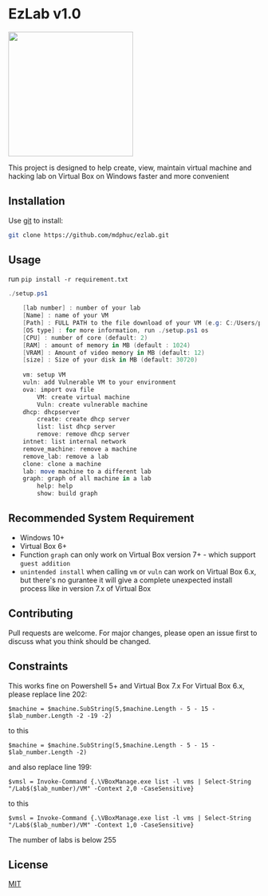 # EzLab v1.0
<img src=https://github.com/mdphuc/ezlab/assets/41264640/f062bde3-ba74-48c8-bff1-5be0387aee90 style="width:250px;height:auto">

This project is designed to help create, view, maintain virtual machine and hacking lab on Virtual Box on Windows faster and more convenient
## Installation 
Use <a href="https://git-scm.com/" target="_blank">git</a> to install:
```bash
git clone https://github.com/mdphuc/ezlab.git
```
## Usage
run ```pip install -r requirement.txt```
```powershell
./setup.ps1

    [lab number] : number of your lab
    [Name] : name of your VM
    [Path] : FULL PATH to the file download of your VM (e.g: C:/Users/path/to/your/<VM file>) (iso file)
    [OS type] : for more information, run ./setup.ps1 os
    [CPU] : number of core (default: 2)
    [RAM] : amount of memory in MB (default : 1024)
    [VRAM] : Amount of video memory in MB (default: 12) 
    [size] : Size of your disk in MB (default: 30720)
    
    vm: setup VM
    vuln: add Vulnerable VM to your environment
    ova: import ova file
        VM: create virtual machine
        Vuln: create vulnerable machine
    dhcp: dhcpserver
        create: create dhcp server
        list: list dhcp server
        remove: remove dhcp server
    intnet: list internal network
    remove_machine: remove a machine
    remove_lab: remove a lab
    clone: clone a machine
    lab: move machine to a different lab
    graph: graph of all machine in a lab 
        help: help
        show: build graph
```

## Recommended System Requirement
- Windows 10+
- Virtual Box 6+
- Function ```graph``` can only work on Virtual Box version 7+ - which support ```guest addition```
- ```unintended install``` when calling ```vm``` or ```vuln``` can work on Virtual Box 6.x, but there's no gurantee it will give a complete unexpected install process like in version 7.x of Virtual Box

## Contributing
Pull requests are welcome. For major changes, please open an issue first to discuss what you think should be changed.

## Constraints
This works fine on Powershell 5+ and Virtual Box 7.x
For Virtual Box 6.x, please replace line 202:
```
$machine = $machine.SubString(5,$machine.Length - 5 - 15 - $lab_number.Length -2 -19 -2)
```
to this 
```
$machine = $machine.SubString(5,$machine.Length - 5 - 15 - $lab_number.Length -2)
```
and also replace line 199:
```
$vmsl = Invoke-Command {.\VBoxManage.exe list -l vms | Select-String "/Lab$($lab_number)/VM" -Context 2,0 -CaseSensitive}
```
to this
```
$vmsl = Invoke-Command {.\VBoxManage.exe list -l vms | Select-String "/Lab$($lab_number)/VM" -Context 1,0 -CaseSensitive}
```
The number of labs is below 255

## License
[MIT](https://choosealicense.com/licenses/mit/)
